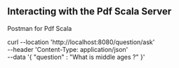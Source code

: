 

## Interacting with the Pdf Scala Server

Postman for Pdf Scala

curl --location 'http://localhost:8080/question/ask' \
--header 'Content-Type: application/json' \
--data '{
    "question" : "What is middle ages ?"
}'
